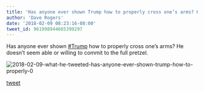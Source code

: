 ```yaml
---
title: 'Has anyone ever shown Trump how to properly cross one’s arms? He doesn’t...'
author: 'Dave Rogers'
date: '2018-02-09 08:23:16-08:00'
tweet_id: 961998944665399297
---
```

Has anyone ever shown [#Trump](https://twitter.com/hashtag/trump) how to properly cross one’s arms? He doesn’t seem able or willing to commit to the full pretzel.

![2018-02-09-what-he-tweeted-has-anyone-ever-shown-trump-how-to-properly-0](/heap/2018-02-09-what-he-tweeted-has-anyone-ever-shown-trump-how-to-properly-0.jpg)

[tweet](https://twitter.com/yukondude/status/961998944665399297)